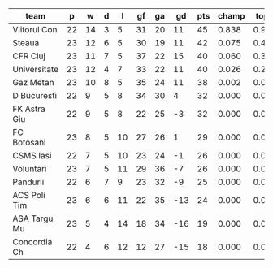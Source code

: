 |     team     | p  | w  | d | l  | gf | ga | gd  | pts | champ | top2  | top3  | top4  |  5-7  | bot4  | bot3  | bot2  |
|--------------|----|----|---|----|----|----|-----|-----|-------|-------|-------|-------|-------|-------|-------|-------|
| Viitorul Con | 22 | 14 | 3 |  5 | 31 | 20 |  11 |  45 | 0.838 | 0.956 | 0.993 | 1.000 | 0.000 | 0.000 | 0.000 | 0.000|
| Steaua       | 23 | 12 | 6 |  5 | 30 | 19 |  11 |  42 | 0.075 | 0.442 | 0.713 | 0.921 | 0.079 | 0.000 | 0.000 | 0.000|
| CFR Cluj     | 23 | 11 | 7 |  5 | 37 | 22 |  15 |  40 | 0.060 | 0.338 | 0.687 | 0.922 | 0.078 | 0.000 | 0.000 | 0.000|
| Universitate | 23 | 12 | 4 |  7 | 33 | 22 |  11 |  40 | 0.026 | 0.215 | 0.444 | 0.745 | 0.255 | 0.000 | 0.000 | 0.000|
| Gaz Metan    | 23 | 10 | 8 |  5 | 35 | 24 |  11 |  38 | 0.002 | 0.049 | 0.158 | 0.378 | 0.622 | 0.000 | 0.000 | 0.000|
| D Bucuresti  | 22 |  9 | 5 |  8 | 34 | 30 |   4 |  32 | 0.000 | 0.001 | 0.005 | 0.027 | 0.860 | 0.000 | 0.000 | 0.000|
| FK Astra Giu | 22 |  9 | 5 |  8 | 22 | 25 |  -3 |  32 | 0.000 | 0.000 | 0.001 | 0.008 | 0.821 | 0.001 | 0.000 | 0.000|
| FC Botosani  | 23 |  8 | 5 | 10 | 27 | 26 |   1 |  29 | 0.000 | 0.000 | 0.000 | 0.000 | 0.181 | 0.054 | 0.006 | 0.000|
| CSMS Iasi    | 22 |  7 | 5 | 10 | 23 | 24 |  -1 |  26 | 0.000 | 0.000 | 0.000 | 0.000 | 0.073 | 0.229 | 0.088 | 0.002|
| Voluntari    | 23 |  7 | 5 | 11 | 29 | 36 |  -7 |  26 | 0.000 | 0.000 | 0.000 | 0.000 | 0.011 | 0.404 | 0.135 | 0.007|
| Pandurii     | 22 |  6 | 7 |  9 | 23 | 32 |  -9 |  25 | 0.000 | 0.000 | 0.000 | 0.000 | 0.019 | 0.493 | 0.201 | 0.023|
| ACS Poli Tim | 23 |  6 | 6 | 11 | 22 | 35 | -13 |  24 | 0.000 | 0.000 | 0.000 | 0.000 | 0.000 | 0.825 | 0.603 | 0.123|
| ASA Targu Mu | 23 |  5 | 4 | 14 | 18 | 34 | -16 |  19 | 0.000 | 0.000 | 0.000 | 0.000 | 0.000 | 0.999 | 0.996 | 0.973|
| Concordia Ch | 22 |  4 | 6 | 12 | 12 | 27 | -15 |  18 | 0.000 | 0.000 | 0.000 | 0.000 | 0.000 | 0.994 | 0.969 | 0.872|
